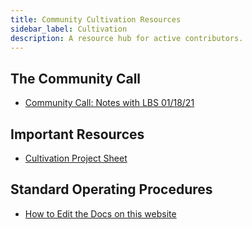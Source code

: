 ```yaml
---
title: Community Cultivation Resources
sidebar_label: Cultivation
description: A resource hub for active contributors.
---
```

## The Community Call

* [Community Call: Notes with LBS 01/18/21](https://docs.google.com/document/d/1pWZlFCRIQweGIDOwu-21Qzxxscp917PgYXxTIY6Kqx4/edit?usp=sharing)

## Important Resources

* [Cultivation Project Sheet](https://docs.google.com/spreadsheets/d/1tEXql34BcB34KuOoeTD8C-opmnFSYji7tDkt-_UcdkM/edit#gid=1152703281)

## Standard Operating Procedures

* [How to Edit the Docs on this website](https://roamresearch.com/#/app/SourceCred/page/gUykKZsQq)